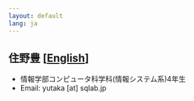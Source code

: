 ```yaml
---
layout: default
lang: ja
---
```


## 住野豊 [[English](./sumino_yutaka_en)]

- 情報学部コンピュータ科学科(情報システム系)4年生
- Email: yutaka [at] sqlab.jp